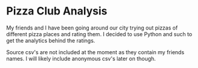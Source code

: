 # Pizza Club Analysis
My friends and I have been going around our city trying out pizzas of different pizza places and rating them. I decided to use Python and such to get the analytics behind the ratings.

Source csv's are not included at the moment as they contain my friends names. I will likely include anonymous csv's later on though.
